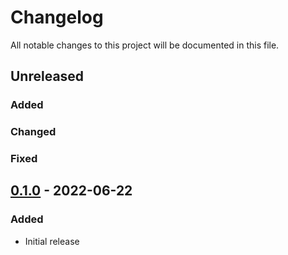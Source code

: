 # Changelog

All notable changes to this project will be documented in this file.

## Unreleased
### Added
### Changed
### Fixed

## [0.1.0] - 2022-06-22
### Added
- Initial release

[Unreleased]: https://github.com/paralus/helm-charts/compare/v0.1.0...HEAD
[0.1.0]: https://github.com/paralus/helm-charts/releases/tag/v0.1.0
